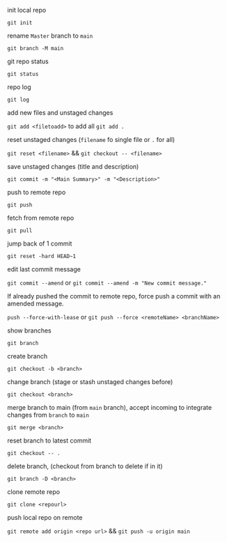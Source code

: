 init local repo

`git init`

rename `Master` branch to `main`

`git branch -M main`

git repo status

`git status`

repo log

`git log`

add new files and unstaged changes

`git add <filetoadd>` to add all `git add .`

reset unstaged changes (`filename` fo single file or `.` for all)

`git reset <filename>` && `git checkout -- <filename>`

save unstaged changes (title and description)

`git commit -m "<Main Summary>" -m "<Description>"`

push to remote repo

`git push`

fetch from remote repo

`git pull`

jump back of 1 commit

`git reset -hard HEAD~1`

edit last commit message

`git commit --amend` or `git commit --amend -m "New commit message."`

If already pushed the commit to remote repo,
force push a commit with an amended message.

`push --force-with-lease` or  `git push --force <remoteName> <branchName>`

show branches

`git branch`

create branch

`git checkout -b <branch>`

change branch (stage or stash unstaged changes before)

`git checkout <branch>`

merge branch to main (from `main` branch), accept incoming to integrate changes from `branch` to `main`

`git merge <branch>`

reset branch to latest commit

`git checkout -- .`

delete branch, (checkout from branch to delete if in it)

`git branch -D <branch>`

clone remote repo

`git clone <repourl>`

push local repo on remote

`git remote add origin <repo url>` && `git push -u origin main`